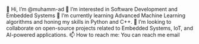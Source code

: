 👋 Hi, I’m @muhamm-ad
👀 I’m interested in Software Development and Embedded Systems
🌱 I’m currently learning Advanced Machine Learning algorithms and honing my skills in Python and C++.
💞️ I’m looking to collaborate on open-source projects related to Embedded Systems, IoT, and AI-powered applications.
📫 How to reach me: You can reach me email
